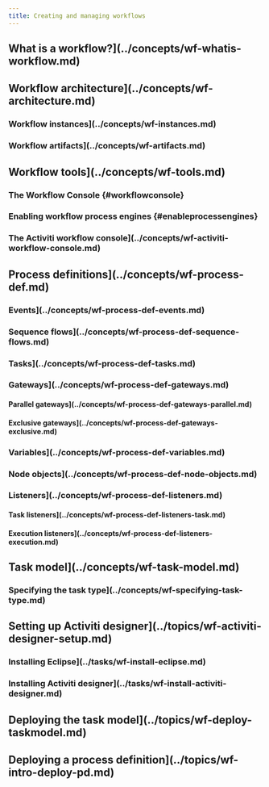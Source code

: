 ```yaml
---
title: Creating and managing workflows
---
```


## What is a workflow?](../concepts/wf-whatis-workflow.md)
## Workflow architecture](../concepts/wf-architecture.md)
### Workflow instances](../concepts/wf-instances.md)
### Workflow artifacts](../concepts/wf-artifacts.md)
## Workflow tools](../concepts/wf-tools.md)
### The Workflow Console {#workflowconsole}
### Enabling workflow process engines {#enableprocessengines}
### The Activiti workflow console](../concepts/wf-activiti-workflow-console.md)
## Process definitions](../concepts/wf-process-def.md)
### Events](../concepts/wf-process-def-events.md)
### Sequence flows](../concepts/wf-process-def-sequence-flows.md)
### Tasks](../concepts/wf-process-def-tasks.md)
### Gateways](../concepts/wf-process-def-gateways.md)
#### Parallel gateways](../concepts/wf-process-def-gateways-parallel.md)
#### Exclusive gateways](../concepts/wf-process-def-gateways-exclusive.md)
### Variables](../concepts/wf-process-def-variables.md)
### Node objects](../concepts/wf-process-def-node-objects.md)
### Listeners](../concepts/wf-process-def-listeners.md)
#### Task listeners](../concepts/wf-process-def-listeners-task.md)
#### Execution listeners](../concepts/wf-process-def-listeners-execution.md)
## Task model](../concepts/wf-task-model.md)
### Specifying the task type](../concepts/wf-specifying-task-type.md)
## Setting up Activiti designer](../topics/wf-activiti-designer-setup.md)
### Installing Eclipse](../tasks/wf-install-eclipse.md)
### Installing Activiti designer](../tasks/wf-install-activiti-designer.md)
## Deploying the task model](../topics/wf-deploy-taskmodel.md)
## Deploying a process definition](../topics/wf-intro-deploy-pd.md)